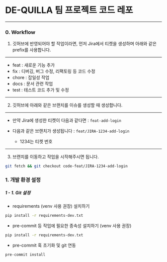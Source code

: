 # DE-QUILLA 팀 프로젝트 코드 레포

---

### 0. Workflow

1. 깃허브에 반영되어야 할 작업이라면, 먼저 Jira에서 티켓을 생성하며 아래와 같은 prefix를 사용합니다.

---

- feat     : 새로운 기능 추가 
- fix      : 디버깅, 버그 수정, 리팩토링 등 코드 수정
- chore    : 잡일성 작업 
- docs     : 문서 관련 작업 
- test     : 테스트 코드 추가 및 수정

---


2. 깃허브에 아래와 같은 브랜치를 이슈를 생성할 때 생성합니다.

---

- 만약 Jira에 생성한 티켓이 다음과 같다면 : `feat-add-login`

- 다음과 같은 브랜치가 생성됩니다 : `feat/JIRA-1234-add-login`
    - 1234는 티켓 번호

---

3. 브랜치를 이동하고 작업을 시작해주시면 됩니다.

```bash
git fetch && git checkout code-feat/JIRA-1234-add-login
```


### 1. 개발 환경 설정

##### 1 - 1. Git 설정

- requirements (venv 사용 권장) 설치하기

```bash
pip install -r requirements-dev.txt
```

- pre-commit 등 작업에 필요한 종속성 설치하기 (venv 사용 권장)

```bash
pip install -r requirements-dev.txt
```

- pre-commit 훅 초기화 및 git 연동

```bash
pre-commit install
```

